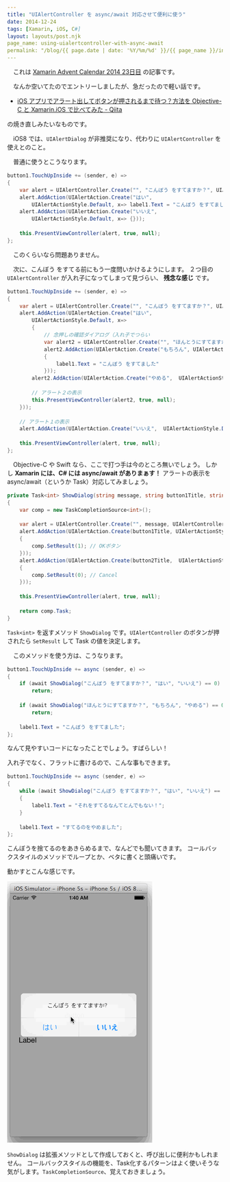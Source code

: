 ```yaml
---
title: "UIAlertController を async/await 対応させて便利に使う"
date: 2014-12-24
tags: [Xamarin, iOS, C#]
layout: layouts/post.njk
page_name: using-uialertcontroller-with-async-await
permalink: "/blog/{{ page.date | date: '%Y/%m/%d' }}/{{ page_name }}/index.html"
---
```

　これは [Xamarin Advent Calendar 2014 23日目](http://qiita.com/advent-calendar/2014/xamarin) の記事です。

　なんか空いてたのでエントリーしましたが、急だったので軽い話です。
<!--more-->

* [iOS アプリでアラート出してボタンが押されるまで待つ？方法を Objective-C と Xamarin.iOS で比べてみた - Qiita](http://qiita.com/amay077/items/56abeeaa188f33cd56de)

の焼き直しみたいなものです。

　iOS8 では、``UIAlertDialog`` が非推奨になり、代わりに ``UIAlertController`` を使えとのこと。

　普通に使うとこうなります。

```csharp
button1.TouchUpInside += (sender, e) => 
{
    var alert = UIAlertController.Create("", "こんぼう をすてますか？", UIAlertControllerStyle.Alert);
    alert.AddAction(UIAlertAction.Create("はい", 
        UIAlertActionStyle.Default, x=> label1.Text = "こんぼう をすてました")); 
    alert.AddAction(UIAlertAction.Create("いいえ",  
        UIAlertActionStyle.Default, x=> {})); 
     
    this.PresentViewController(alert, true, null);
};
```

　このくらいなら問題ありません。

　次に、こんぼう をすてる前にもう一度問いかけるようにします。
２つ目の ``UIAlertController`` が入れ子になってしまって見づらい、 **残念な感じ** です。

```csharp
button1.TouchUpInside += (sender, e) => 
{
    var alert = UIAlertController.Create("", "こんぼう をすてますか？", UIAlertControllerStyle.Alert);
    alert.AddAction(UIAlertAction.Create("はい", 
        UIAlertActionStyle.Default, x=> 
        {
            // 念押しの確認ダイアログ（入れ子でつらい
            var alert2 = UIAlertController.Create("", "ほんとうにすてますか？", UIAlertControllerStyle.Alert);
            alert2.AddAction(UIAlertAction.Create("もちろん", UIAlertActionStyle.Default, _=> 
            {
                label1.Text = "こんぼう をすてました"
            }));
        alert2.AddAction(UIAlertAction.Create("やめる",  UIAlertActionStyle.Default, _=> {})); 

        // アラート２の表示
        this.PresentViewController(alert2, true, null);
    })); 

    // アラート１の表示
    alert.AddAction(UIAlertAction.Create("いいえ",  UIAlertActionStyle.Default, x=> {})); 

    this.PresentViewController(alert, true, null);
};
```

　Objective-C や Swift なら、ここで打つ手は今のところ無いでしょう。
しかし **Xamarin には、C# には async/await がありまぁす！** 
アラートの表示を async/await（というか Task）対応してみましょう。

```csharp
private Task<int> ShowDialog(string message, string button1Title, string button2Title)
{
    var comp = new TaskCompletionSource<int>();

    var alert = UIAlertController.Create("", message, UIAlertControllerStyle.Alert);
    alert.AddAction(UIAlertAction.Create(button1Title, UIAlertActionStyle.Default, x=> 
    {
        comp.SetResult(1); // OKボタン
    })); 
    alert.AddAction(UIAlertAction.Create(button2Title,  UIAlertActionStyle.Default, x=> 
    {
        comp.SetResult(0); // Cancel
    })); 

    this.PresentViewController(alert, true, null);

    return comp.Task;
}
```

``Task<int>`` を返すメソッド ``ShowDialog`` です。``UIAlertController`` のボタンが押されたら ``SetResult`` して Task の値を決定します。

　このメソッドを使う方は、こうなります。

```csharp
button1.TouchUpInside += async (sender, e) => 
{
    if (await ShowDialog("こんぼう をすてますか？", "はい", "いいえ") == 0) 
        return;

    if (await ShowDialog("ほんとうにすてますか？", "もちろん", "やめる") == 0) 
        return;

    label1.Text = "こんぼう をすてました";
};
```

なんて見やすいコードになったことでしょう。すばらしい！

入れ子でなく、フラットに書けるので、こんな事もできます。

```csharp
button1.TouchUpInside += async (sender, e) => 
{
    while (await ShowDialog("こんぼう をすてますか？", "はい", "いいえ") == 1) 
    {
        label1.Text = "それをすてるなんてとんでもない！";
    }

	label1.Text = "すてるのをやめました";
};
```

こんぼうを捨てるのをあきらめるまで、なんどでも聞いてきます。
コールバックスタイルのメソッドでループとか、ベタに書くと頭痛いです。

動かすとこんな感じです。

![](/img/posts/uialertcontroller_with_async_await_01.gif)

``ShowDialog`` は拡張メソッドとして作成しておくと、呼び出しに便利かもしれません。
コールバックスタイルの機能を、Task化するパターンはよく使いそうな気がします。``TaskCompletionSource``、覚えておきましょう。

